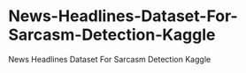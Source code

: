 # News-Headlines-Dataset-For-Sarcasm-Detection-Kaggle
News Headlines Dataset For Sarcasm Detection Kaggle
